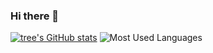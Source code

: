 ### Hi there 👋

<!--
**onlyet/onlyet** is a ✨ _special_ ✨ repository because its `README.md` (this file) appears on your GitHub profile.

Here are some ideas to get you started:

- 🔭 I’m currently working on ...
- 🌱 I’m currently learning ...
- 👯 I’m looking to collaborate on ...
- 🤔 I’m looking for help with ...
- 💬 Ask me about ...
- 📫 How to reach me: ...
- 😄 Pronouns: ...
- ⚡ Fun fact: ...
-->


[![tree's GitHub stats](https://github-readme-stats.vercel.app/api?username=onlyet&show_icons=true&hide=contribs&include_all_commits=false&bg_color=30,e96443,904e95&title_color=fff&text_color=fff)](https://github.com/anuraghazra/github-readme-stats)
![Most Used Languages](https://github-readme-stats.vercel.app/api/top-langs/?username=onlyet&langs_count=2&line_height=65&size_weight=0.5&count_weight=0.5&bg_color=30,e96443,904e95&title_color=fff&text_color=fff)
